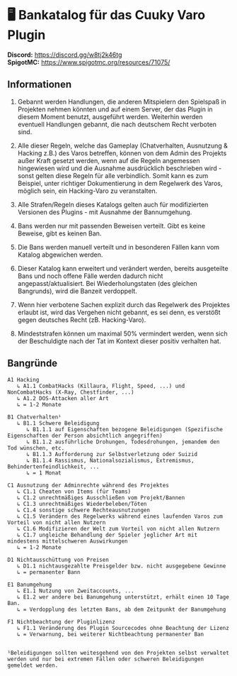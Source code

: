 # 🖥 Bankatalog für das Cuuky Varo Plugin

**Discord:** https://discord.gg/w8tj2k46tg<br/>
**SpigotMC:** https://www.spigotmc.org/resources/71075/

## Informationen
1.   Gebannt werden Handlungen, die anderen Mitspielern den Spielspaß in Projekten nehmen könnten und auf einem Server, der das Plugin in diesem Moment benutzt, ausgeführt            werden. Weiterhin werden eventuell Handlungen gebannt, die nach deutschem Recht verboten sind. 

2.   Alle dieser Regeln, welche das Gameplay (Chatverhalten, Ausnutzung & Hacking z.B.) des Varos betreffen, können von dem Admin des Projekts außer Kraft gesetzt werden, wenn        auf die Regeln angemessen hingewiesen wird und die Ausnahme ausdrücklich beschrieben wird - sonst gelten diese Regeln für alle verbindlich.
     Somit kann es zum Beispiel, unter richtiger Dokumentierung in dem Regelwerk des Varos, möglich sein, ein Hacking-Varo zu veranstalten.

3.   Alle Strafen/Regeln dieses Katalogs gelten auch für modifizierten Versionen des Plugins - mit Ausnahme der Bannumgehung.

4.   Bans werden nur mit passenden Beweisen verteilt. Gibt es keine Beweise, gibt es keinen Ban.

5.   Die Bans werden manuell verteilt und in besonderen Fällen kann vom Katalog abgewichen werden.

6.   Dieser Katalog kann erweitert und verändert werden, bereits ausgeteilte Bans und noch offene Fälle werden dadurch nicht angepasst/aktualisiert.
     Bei Wiederholungstaten (des gleichen Bangrunds), wird die Banzeit verdoppelt.

7.   Wenn hier verbotene Sachen explizit durch das Regelwerk des Projektes erlaubt ist, wird das Vergehen nicht gebannt, es sei denn, es verstößt gegen deutsches Recht (zB.          Hacking-Varo).

8.   Mindeststrafen können um maximal 50% vermindert werden, wenn sich der Beschuldigte nach der Tat im Kontext dieser positiv verhalten hat.

## Bangründe
```
A1 Hacking
   ↳ A1.1 CombatHacks (Killaura, Flight, Speed, ...) und NonCombatHacks (X-Ray, Chestfinder, ...)
   ↳ A1.2 DOS-Attacken aller Art
   ↳ = 1-2 Monate

B1 Chatverhalten¹
   ↳ B1.1 Schwere Beleidigung
      ↳ B1.1.1 auf Eigenschaften bezogene Beleidigungen (Spezifische Eigenschaften der Person absichtlich angegriffen)
      ↳ B1.1.2 ausführliche Drohungen, Todesdrohungen, jemandem den Tod wünschen, etc.
      ↳ B1.1.3 Aufforderung zur Selbstverletzung oder Suizid
      ↳ B1.1.4 Rassismus, Nationalsozialismus, Extremismus, Behindertenfeindlichkeit, ...
      ↳ = 1 Monat

C1 Ausnutzung der Adminrechte während des Projektes
   ↳ C1.1 Cheaten von Items (für Teams)
   ↳ C1.2 unrechtmäßiges Ausschließen vom Projekt/Bannen
   ↳ C1.3 unrechtmäßiges Wiederbeleben/Töten
   ↳ C1.4 sonstige schwere Rechteausnutzungen
   ↳ C1.5 Verändern des Regelwerks während eines laufenden Varos zum Vorteil von nicht allen Nutzern
   ↳ C1.6 Modifizieren der Welt zum Vorteil von nicht allen Nutzern
   ↳ C1.7 ungleiche Behandlung der Spieler jeglicher Art mit mindestens mittelschweren Auswirkungen
   ↳ = 1-2 Monate

D1 Nichtausschüttung von Preisen
   ↳ D1.1 nichtausgezahlte Preisgelder bzw. nicht ausgegebene Gewinne
   ↳ = permanenter Bann
  
E1 Banumgehung
   ↳ E1.1 Nutzung von Zweitaccounts, ...
   ↳ E1.2 wer andere bei Banumgehung unterstützt, erhält einen 10 Tage Ban.
   ↳ = Verdopplung des letzten Bans, ab dem Zeitpunkt der Banumgehung
   
F1 Nichtbeachtung der Pluginlizenz
   ↳ F1.1 Veränderung des Plugin Sourcecodes ohne Beachtung der Lizenz
   ↳ = Verwarnung, bei weiterer Nichtbeachtung permanenter Ban


¹Beleidigungen sollten weitesgehend von den Projekten selbst verwaltet werden und nur bei extremen Fällen oder schweren Beleidigungen gemeldet werden.
```

